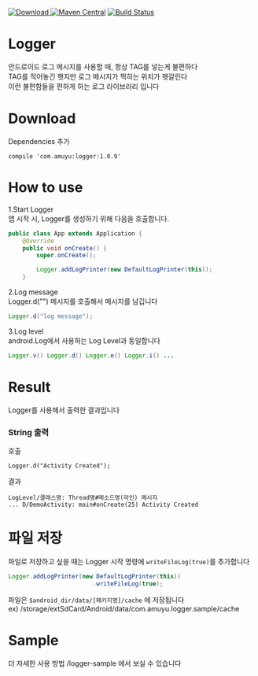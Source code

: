 [ ![Download](https://api.bintray.com/packages/amuyu/maven/logger/images/download.svg) ](https://bintray.com/amuyu/maven/logger/_latestVersion)
[![Maven Central](https://maven-badges.herokuapp.com/maven-central/com.github.amuyu/logger/badge.svg?style=plastic)](https://maven-badges.herokuapp.com/maven-central/com.github.amuyu/rsql-parser)
[![Build Status](https://travis-ci.org/amuyu/Logger.svg?branch=master)](https://travis-ci.org/amuyu/Logger)

# Logger
안드로이드 로그 메시지를 사용할 때, 항상 TAG를 넣는게 불편하다  
TAG를 적어놓긴 햇지만 로그 메시지가 찍히는 위치가 헷갈린다  
이런 불편함들을 편하게 하는 로그 라이브러리 입니다  
# Download
Dependencies 추가
```
compile 'com.amuyu:logger:1.0.9'
```
# How to use
1.Start Logger  
앱 시작 시, Logger를 생성하기 위해 다음을 호출합니다.
```java
public class App extends Application {
    @Override
    public void onCreate() {
        super.onCreate();

        Logger.addLogPrinter(new DefaultLogPrinter(this));
    }
```

2.Log message  
Logger.d("") 메시지를 호출해서 메시지를 남깁니다
```java
Logger.d("log message");
```

3.Log level  
android.Log에서 사용하는 Log Level과 동일합니다
```java
Logger.v() Logger.d() Logger.e() Logger.i() ...
```

# Result
Logger를 사용해서 출력한 결과입니다
### String 출력
호출
```
Logger.d("Activity Created");
```
결과
```
LogLevel/클래스명: Thread명#메소드명(라인) 메시지
... D/DemoActivity: main#onCreate(25) Activity Created
```

# 파일 저장
파일로 저장하고 싶을 때는 Logger 시작 명령에 `writeFileLog(true)`를 추가합니다
```java
Logger.addLogPrinter(new DefaultLogPrinter(this))
                        .writeFileLog(true);
```
파일은 `$android_dir/data/[패키지명]/cache` 에 저장됩니다  
ex) /storage/extSdCard/Android/data/com.amuyu.logger.sample/cache


# Sample
더 자세한 사용 방법 /logger-sample 에서 보실 수 있습니다
